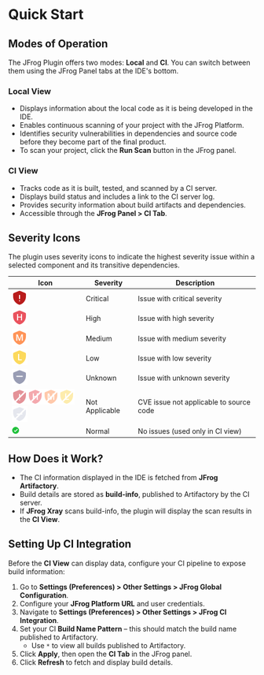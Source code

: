# Quick Start

## **Modes of Operation**

The JFrog Plugin offers two modes: **Local** and **CI**. You can switch between them using the JFrog Panel tabs at the IDE's bottom.

### **Local View**

* Displays information about the local code as it is being developed in the IDE.
* Enables continuous scanning of your project with the JFrog Platform.
* Identifies security vulnerabilities in dependencies and source code before they become part of the final product.
* To scan your project, click the **Run Scan** button in the JFrog panel.

### **CI View**

* Tracks code as it is built, tested, and scanned by a CI server.
* Displays build status and includes a link to the CI server log.
* Provides security information about build artifacts and dependencies.
* Accessible through the **JFrog Panel > CI Tab**.

## Severity Icons

The plugin uses severity icons to indicate the highest severity issue within a selected component and its transitive dependencies.

| Icon                                                                                                                                                                                                                                                                    | Severity       | Description                             |
| ----------------------------------------------------------------------------------------------------------------------------------------------------------------------------------------------------------------------------------------------------------------------- | -------------- | --------------------------------------- |
| ![](../../../.gitbook/assets/Critical.png)                                                                                                                                                                                                                              | Critical       | Issue with critical severity            |
| ![](../../../.gitbook/assets/High.png)                                                                                                                                                                                                                                  | High           | Issue with high severity                |
| ![](../../../.gitbook/assets/Medium.png)                                                                                                                                                                                                                                | Medium         | Issue with medium severity              |
| ![](../../../.gitbook/assets/Low.png)                                                                                                                                                                                                                                   | Low            | Issue with low severity                 |
| ![](../../../.gitbook/assets/Unknown.png)                                                                                                                                                                                                                               | Unknown        | Issue with unknown severity             |
| ![](../../../.gitbook/assets/notApplicableCritical.png)![](../../../.gitbook/assets/notApplicableHigh.png)![](../../../.gitbook/assets/notApplicableMedium.png)![](../../../.gitbook/assets/notApplicableLow.png)![](../../../.gitbook/assets/notApplicableUnknown.png) | Not Applicable | CVE issue not applicable to source code |
| ![](../../../.gitbook/assets/Normal.png)                                                                                                                                                                                                                                | Normal         | No issues (used only in CI view)        |

## **How Does it Work?**

* The CI information displayed in the IDE is fetched from **JFrog Artifactory**.
* Build details are stored as **build-info**, published to Artifactory by the CI server.
* If **JFrog Xray** scans build-info, the plugin will display the scan results in the **CI View**.

## **Setting Up CI Integration**

Before the **CI View** can display data, configure your CI pipeline to expose build information:

1. Go to **Settings (Preferences) > Other Settings > JFrog Global Configuration**.
2. Configure your **JFrog Platform URL** and user credentials.
3. Navigate to **Settings (Preferences) > Other Settings > JFrog CI Integration**.
4. Set your CI **Build Name Pattern** – this should match the build name published to Artifactory.
   * Use `*` to view all builds published to Artifactory.
5. Click **Apply**, then open the **CI Tab** in the JFrog panel.
6. Click **Refresh** to fetch and display build details.

